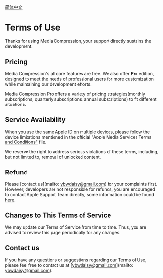 [简体中文](https://ybwdaisy.github.io/media-compression-app/terms-of-use-cn)

# Terms of Use

Thanks for using Media Compression, your support directly sustains the development.

## Pricing

Media Compression's all core features are free. We also offer **Pro** edition, designed to meet the needs of professional users for more customization while maintaining our development efforts.

Media Compression Pro offers a variety of pricing strategies(monthly subscriptions, quarterly subscriptions, annual subscriptions) to fit different situations.

## Service Availability

When you use the same Apple ID on multiple devices, please follow the device limitations mentioned in the official ["Apple Media Services Terms and Conditions"](https://www.apple.com/legal/internet-services/itunes/us/terms.html) file.

We reserve the right to address serious violations of these terms, including, but not limited to, removal of unlocked content.

## Refund

Please [contact us](mailto: ybwdaisy@gmail.com) for your complaints first. However, developers are not responsible for refunds, you are encouraged to contact Apple Support Team directly, some information could be found [here](https://support.apple.com/en-us/HT204084).

## Changes to This Terms of Service

We may update our Terms of Service from time to time. Thus, you are advised to review this page periodically for any changes.

## Contact us

If you have any questions or suggestions regarding our Terms of Use, please feel free to contact us at [ybwdaisy@gmail.com](mailto: ybwdaisy@gmail.com).